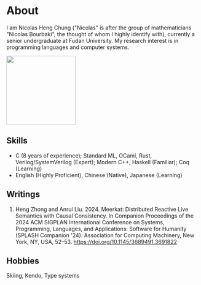 # About

<!--
**heng-zhong-2003/heng-zhong-2003** is a ✨ _special_ ✨ repository because its `README.md` (this file) appears on your GitHub profile.

Here are some ideas to get you started:

- 🔭 I’m currently working on ...
- 🌱 I’m currently learning ...
- 👯 I’m looking to collaborate on ...
- 🤔 I’m looking for help with ...
- 💬 Ask me about ...
- 📫 How to reach me: ...
- 😄 Pronouns: ...
- ⚡ Fun fact: ...
-->

I am Nicolas Heng Chung ("Nicolas" is after the group of mathematicians "Nicolas Bourbaki", the thought of whom I highly identify with), currently a senior undergraduate at Fudan University. My research interest is in programming languages and computer systems.

<a href="https://github.com/heng-zhong-2003">
  <img align="center" height="180" src="https://github-readme-stats.vercel.app/api/top-langs/?username=heng-zhong-2003&layout=compact&hide=html&langs_count=8" />
</a>

## Skills

- C (8 years of experience); Standard ML, OCaml, Rust, Verilog/SystemVerilog (Expert); Modern C++, Haskell (Familiar); Coq (Learning)
- English (Highly Proficient), Chinese (Native), Japanese (Learning)

## Writings

1. Heng Zhong and Anrui Liu. 2024. Meerkat: Distributed Reactive Live Semantics with Causal Consistency. In Companion Proceedings of the 2024 ACM SIGPLAN International Conference on Systems, Programming, Languages, and Applications: Software for Humanity (SPLASH Companion '24). Association for Computing Machinery, New York, NY, USA, 52–53. https://doi.org/10.1145/3689491.3691822

## Hobbies

Skiing, Kendo, Type systems
